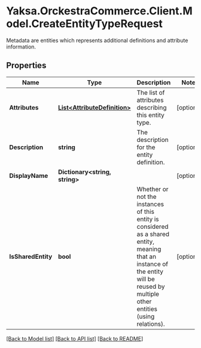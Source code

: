 # Yaksa.OrckestraCommerce.Client.Model.CreateEntityTypeRequest
Metadata are entities which represents additional definitions and attribute information.

## Properties

Name | Type | Description | Notes
------------ | ------------- | ------------- | -------------
**Attributes** | [**List&lt;AttributeDefinition&gt;**](AttributeDefinition.md) | The list of attributes describing this entity type. | [optional] 
**Description** | **string** | The description for the entity definition. | [optional] 
**DisplayName** | **Dictionary&lt;string, string&gt;** |  | [optional] 
**IsSharedEntity** | **bool** | Whether or not the instances of this entity is considered as a shared entity, meaning that an instance of the entity will be reused by multiple other entities (using relations). | [optional] 

[[Back to Model list]](../README.md#documentation-for-models) [[Back to API list]](../README.md#documentation-for-api-endpoints) [[Back to README]](../README.md)


